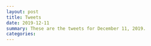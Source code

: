 ```yaml
---
layout: post
title: Tweets
date: 2019-12-11
summary: These are the tweets for December 11, 2019.
categories:
---
```


